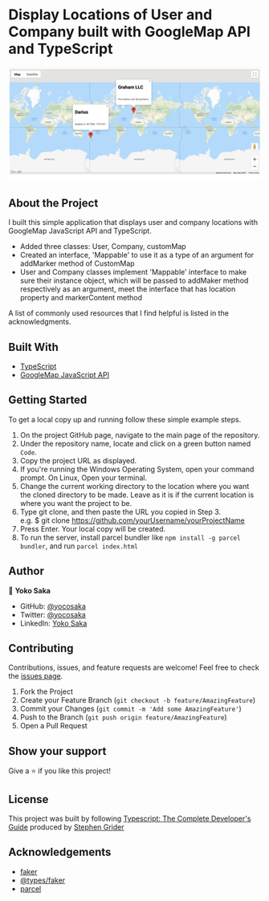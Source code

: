 # Display Locations of User and Company built with GoogleMap API and TypeScript
![Screenshots](./screenshot.png)


## About the Project
I built this simple application that displays user and company locations with GoogleMap JavaScript API and TypeScript. 

- Added three classes: User, Company, customMap
- Created an interface, 'Mappable' to use it as a type of an argument for addMarker method of CustomMap
- User and Company classes implement 'Mappable' interface to make sure their instance object, which will be passed to addMaker method respectively as an argument, meet the interface that has location property and markerContent method

A list of commonly used resources that I find helpful is listed in the acknowledgments.

## Built With
* [TypeScript](https://www.typescriptlang.org/)
* [GoogleMap JavaScript API](https://developers.google.com/maps/documentation/javascript/overview)


## Getting Started
To get a local copy up and running follow these simple example steps.

1. On the project GitHub page, navigate to the main page of the repository.
2. Under the repository name, locate and click on a green button named `Code`. 
3. Copy the project URL as displayed.
4. If you're running the Windows Operating System, open your command prompt. On Linux, Open your terminal. 
5. Change the current working directory to the location where you want the cloned directory to be made. Leave as it is if the current location is where you want the project to be. 
6. Type git clone, and then paste the URL you copied in Step 3. <br>
e.g. $ git clone https://github.com/yourUsername/yourProjectName 
7. Press Enter. Your local copy will be created. 
8. To run the server, install parcel bundler like `npm install -g parcel bundler`, and run `parcel index.html`


## Author

👤 **Yoko Saka**

- GitHub: [@yocosaka](https://github.com/yocosaka)
- Twitter: [@yocosaka](https://twitter.com/yocosaka)
- LinkedIn: [Yoko Saka](https://www.linkedin.com/in/yokosaka)


## Contributing

Contributions, issues, and feature requests are welcome!
Feel free to check the [issues page](../../issues).

1. Fork the Project
2. Create your Feature Branch (`git checkout -b feature/AmazingFeature`)
3. Commit your Changes (`git commit -m 'Add some AmazingFeature'`)
4. Push to the Branch (`git push origin feature/AmazingFeature`)
5. Open a Pull Request


## Show your support

Give a ⭐️ if you like this project!


## License

This project was built by following [Typescript: The Complete Developer's Guide](https://www.udemy.com/course/typescript-the-complete-developers-guide/) produced by [Stephen Grider](https://www.udemy.com/user/sgslo/)

## Acknowledgements
* [faker](https://www.npmjs.com/package/faker)
* [@types/faker](https://www.npmjs.com/package/@types/faker)
* [parcel](https://parceljs.org/)
